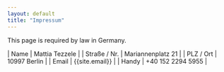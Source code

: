 ```yaml
---
layout: default
title: "Impressum"
---
```


This page is required by law in Germany.

| Name          | Mattia Tezzele    |
| Straße / Nr.  | Mariannenplatz 21 |
| PLZ / Ort     | 10997 Berlin      |
| Email         | {{site.email}}    |
| Handy         | +40 152 2294 5955 |
